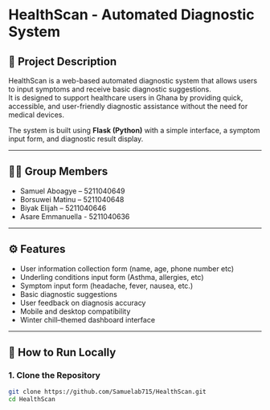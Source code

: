 # HealthScan - Automated Diagnostic System

## 📌 Project Description
HealthScan is a web-based automated diagnostic system that allows users to input symptoms and receive basic diagnostic suggestions.  
It is designed to support healthcare users in Ghana by providing quick, accessible, and user-friendly diagnostic assistance without the need for medical devices.

The system is built using **Flask (Python)** with a simple interface, a symptom input form, and diagnostic result display.

---

## 👩‍💻 Group Members
- Samuel Aboagye – 5211040649  
- Borsuwei Matinu – 5211040648  
- Biyak Elijah – 5211040646  
- Asare Emmanuella - 5211040636  

---

## ⚙️ Features
- User information collection form (name, age, phone number etc)
- Underling conditions input form (Asthma, allergies, etc)
- Symptom input form (headache, fever, nausea, etc.)  
- Basic diagnostic suggestions  
- User feedback on diagnosis accuracy  
- Mobile and desktop compatibility  
- Winter chill–themed dashboard interface  

---

## 🚀 How to Run Locally

### 1. Clone the Repository
```bash
git clone https://github.com/Samuelab715/HealthScan.git
cd HealthScan
